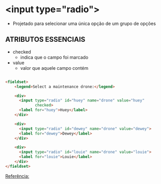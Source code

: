 # \<input type="radio">

- Projetado para selecionar uma única opção de um grupo de opções

## ATRIBUTOS ESSENCIAIS

- checked
    * indica que o campo foi marcado
- value
    * valor que aquele campo contém

```html

<fieldset>
    <legend>Select a maintenance drone:</legend>

    <div>
      <input type="radio" id="huey" name="drone" value="huey"
             checked>
      <label for="huey">Huey</label>
    </div>

    <div>
      <input type="radio" id="dewey" name="drone" value="dewey">
      <label for="dewey">Dewey</label>
    </div>

    <div>
      <input type="radio" id="louie" name="drone" value="louie">
      <label for="louie">Louie</label>
    </div>
</fieldset>

```

[Referência:](https://developer.mozilla.org/en-US/docs/Web/HTML/Element/input/radio)